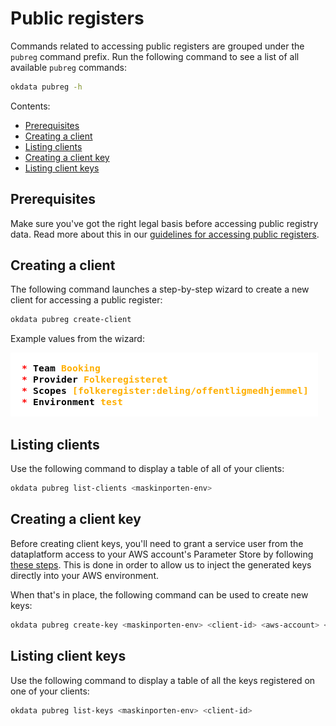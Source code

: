 # Public registers

Commands related to accessing public registers are grouped under the `pubreg`
command prefix. Run the following command to see a list of all available
`pubreg` commands:

```sh
okdata pubreg -h
```

Contents:
* [Prerequisites](#prerequisites)
* [Creating a client](#creating-a-client)
* [Listing clients](#listing-clients)
* [Creating a client key](#creating-a-client-key)
* [Listing client keys](#listing-client-keys)

## Prerequisites

Make sure you've got the right legal basis before accessing public registry
data. Read more about this in our [guidelines for accessing public
registers](https://github.com/oslokommune/dataplattform/blob/master/origo/registerdata/offentlige-registerdata.md).

## Creating a client

The following command launches a step-by-step wizard to create a new client for
accessing a public register:

```sh
okdata pubreg create-client
```

Example values from the wizard:

![Example values from the wizard](img/pubreg-wizard.png)

## Listing clients

Use the following command to display a table of all of your clients:

```sh
okdata pubreg list-clients <maskinporten-env>
```

## Creating a client key

Before creating client keys, you'll need to grant a service user from the
dataplatform access to your AWS account's Parameter Store by following [these
steps](https://github.com/oslokommune/dataplattform/blob/master/origo/registerdata/offentlige-registerdata-3.md#%C3%A5pne-aws-konto).
This is done in order to allow us to inject the generated keys directly into
your AWS environment.

When that's in place, the following command can be used to create new keys:

```sh
okdata pubreg create-key <maskinporten-env> <client-id> <aws-account> <aws-region>
```

## Listing client keys

Use the following command to display a table of all the keys registered on one
of your clients:

```sh
okdata pubreg list-keys <maskinporten-env> <client-id>
```

